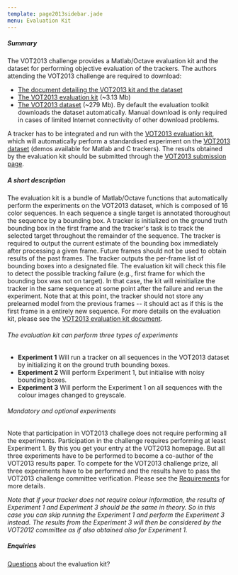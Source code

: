 ```yaml
---
template: page2013sidebar.jade
menu: Evaluation Kit
---
```


##### Summary

The VOT2013 challenge provides a Matlab/Octave evaluation kit and the
dataset for performing objective evaluation of the trackers. The authors
attending the VOT2013 challenge are required to download:

-   [The document detailing the VOT2013 kit and the
    dataset](Download/vot_2013_evaluation_kit.pdf)
-   [The VOT2013 evaluation
    kit](https://github.com/vicoslab/vot-toolkit) (\~3.13 Mb)
-   [The VOT2013 dataset](http://box.vicos.si/vot/vot2013.zip) (\~279
    Mb). By default the evaluation toolkit downloads the dataset
    automatically. Manual download is only required in cases of limited
    Internet connectivity of other download problems.

A tracker has to be integrated and run with the [VOT2013 evaluation
kit](https://github.com/vicoslab/vot-toolkit), which will automatically
perform a standardised experiment on the [VOT2013
dataset](http://box.vicos.si/vot/vot2013.zip) (demos available for
Matlab and C trackers). The results obtained by the evaluation kit
should be submitted through the [VOT2013 submission
page](submission.html).

##### A short description

The evaluation kit is a bundle of Matlab/Octave functions that
automatically perform the experiments on the VOT2013 dataset, which is
composed of 16 color sequences. In each sequence a single target is
annotated thoroughout the sequence by a bounding box. A tracker is
initialized on the ground truth bounding box in the first frame and the
tracker's task is to track the selected target throughout the remainder
of the sequence. The tracker is required to output the current estimate
of the bounding box immediately after processing a given frame. Future
frames should not be used to obtain results of the past frames. The
tracker outputs the per-frame list of bounding boxes into a designated
file. The evaluation kit will check this file to detect the possible
tracking failure (e.g., first frame for which the bounding box was not
on target). In that case, the kit will reinitialize the tracker in the
same sequence at some point after the failure and rerun the experiment.
Note that at this point, the tracker should not store any prelearned
model from the previous frames -- it should act as if this is the first
frame in a entirely new sequence. For more details on the evaluation
kit, please see the [VOT2013 evaluation kit
document](Download/vot_2013_evaluation_kit.pdf).

###### The evaluation kit can perform three types of experiments

-   **Experiment 1**
     Will run a tracker on all sequences in the VOT2013 dataset by
    initializing it on the ground truth bounding boxes.
-   **Experiment 2**
     Will perform Experiment 1, but initialise with noisy bounding
    boxes.
-   **Experiment 3**
     Will perform the Experiment 1 on all sequences with the colour
    images changed to greyscale.

###### Mandatory and optional experiments

Note that participation in VOT2013 challege does not require performing
all the experiments. Participation in the challenge requires performing
at least Experiment 1. By this you get your entry at the VOT2013
homepage. But all three experiments have to be performed to become a
co-author of the VOT2013 results paper. To compete for the VOT2013
challenge prize, all three experiments have to be performed and the
results have to pass the VOT2013 challenge committee verification.
Please see the [Requirements](participation.html) for more details.

*Note that if your tracker does not require colour information, the
results of Experiment 1 and Experiment 3 should be the same in theory.
So in this case you can skip running the Experiment 1 and perform the
Experiment 3 instead. The results from the Experiment 3 will then be
considered by the VOT2012 committee as if also obtained also for
Experiment 1.*

##### Enquiries

[Questions](mailto:gustavo.fernandez@ait.ac.at?cc=roman.pflugfelder@ait.ac.at&subject=VOT2013%20challenge%20-%20Evaluation%20kit)
about the evaluation kit?
